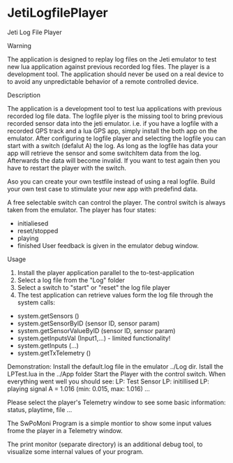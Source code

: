 # JetiLogfilePlayer
Jeti Log File Player 

Warning

The application is designed to replay log files on the Jeti emulator to test new lua application against previous 
recorded log files. The player is a development tool.
The application should never be used on a real device to to avoid any unpredictable behavior of a remote controlled device.


Description

The application is a development tool to test lua applications with previous recorded log file data. 
The logfile plyer is the missing tool to bring previous recorded sensor data into the jeti emulator. 
i.e. if you have a logfile with a recorded GPS track and a lua GPS app, simply install the both app 
on the emulator. After configuring te logfile player and selecting the logfile you can start with a 
switch (defalut A) the log. As long as the logfile has data your app will retrieve the sensor and 
some switchItem data from the log. Afterwards the data will become invalid. If you want to test again
then you have to restart the player with the switch.

Aso you can create your own testfile instead of using a real logfile. Build your own test case to stimulate your new app with predefind data.

A free selectable switch can control the player. The control switch is always taken from the emulator.
The player has four states: 
 - initialiesed
 - reset/stopped
 - playing
 - finished
User feedback is given in the emulator debug window.


Usage

1. Install the player application parallel to the to-test-application
2. Select a log file from the "Log" folder
3. Select a switch to "start" or "reset" the log file player
4. The test application can retrieve values form the log file through the system calls:
  - system.getSensors ()
  - system.getSensorByID (sensor ID, sensor param)
  - system.getSensorValueByID (sensor ID, sensor param)
  - system.getInputsVal (Input1,...) - limited functionality!
  - system.getInputs (...)
  - system.getTxTelemetry ()

Demonstration:
Install the default.log file in the emulator ../Log dir.
Istall the LPTest.lua in the ../App folder
Start the Player with the control switch.
When everything went well you should see:
LP: Test Sensor
LP: initillised
LP: playing
signal A = 1.016  (min: 0.015, max: 1.016)
...

Please select the player's Telemetry window to see some basic information: status, playtime, file ...

The SwPoMoni Program is a simple montior to show some input values frome the player in a Telemetry window.

The print monitor (separate directory) is an additional debug tool, to visualize some internal values of your program.
